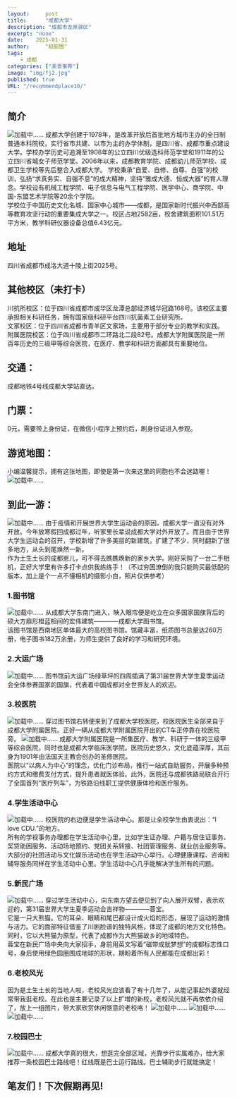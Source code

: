 ```yaml
---
layout:     post
title:      "成都大学"
description: "成都市龙泉驿区"
excerpt: "none"
date:    2025-01-31
author:     "甜甜圈"
tags:
    - 成都
categories: ["美景推荐"]
image: "img/fj2.jpg"
published: true 
URL: "/recommendplace10/"
---
```


## 简介
![加载中……](/img/place/cddx1.jpg)
成都大学创建于1978年，是改革开放后首批地方城市主办的全日制普通本科院校，实行省市共建、以市为主的办学体制，是四川省、成都市重点建设大学。学校办学历史可追溯至1906年的公立四川优级选科师范学堂和1911年的公立四川省城女子师范学堂。2006年以来，成都教育学院、成都幼儿师范学校、成都卫生学校等先后整合入成都大学。
学校秉承“自爱、自修、自尊、自强”的校训，弘扬“求真务实、自强不息”的成大精神，坚持“雅成大德、恒成大器”的育人理念。学校设有机械工程学院、电子信息与电气工程学院、医学中心、商学院、中国-东盟艺术学院等20余个学院。  
学校位于中国历史文化名城、国家中心城市——成都，是国家新时代振兴中西部高等教育攻坚行动的重要集成大学之一。校区占地2582亩，校舍建筑面积101.51万平方米，教学科研仪器设备总值6.43亿元。
## 地址
四川省成都市成洛大道十陵上街2025号。
## 其他校区（未打卡）
川抗所校区：位于四川省成都市成华区龙潭总部经济城华冠路168号。该校区主要承担相关科研任务，拥有国家级科研平台四川抗菌素工业研究所。  
文家校区：位于四川省成都市青羊区文家场，主要用于部分专业的教学和实践。  
附属医院校区：位于四川省成都市二环路北二段82号。成都大学附属医院是一所百年历史的三级甲等综合医院，在医疗、教学和科研方面都具有重要地位。  
## 交通：
成都地铁4号线成都大学站直达。
## 门票：
0元，需要带上身份证，在微信小程序上预约后，刷身份证进入参观。
## 游览地图：
小编温馨提示，拥有这张地图，即使是第一次来这里的同胞也不会迷路喔！
![加载中……](/img/place/cddx2.jpg)
## 到此一游：
![加载中……](/img/place/cddx3.jpg)
由于疫情和开展世界大学生运动会的原因，成都大学一直没有对外开放。今年放寒假回成都过年，听家里长辈说成都大学对外开放了。而且由于世界大学生运动会的召开，学校新增了许多美丽的新建筑，扩建了不少，同时翻新了很多地方，从头到尾焕然一新。  
作为土生土长的成都崽儿，可不得去瞧瞧焕新的家乡大学。刚好采购了一台二手相机，正好大学里有许多打卡点供我练练手！（不过穷困潦倒的我只能购买最低配的版本，加上是个一点不懂相机的摄影小白，照片仅供参考）
### 1.图书馆
![加载中……](/img/place/cddx4.jpg)
从成都大学东南门进入，映入眼帘便是屹立在众多国家国旗背后的硕大方鼎形橙蓝相间的宏伟建筑————成都大学图书馆。  
该图书馆是西南地区单体最大的高校图书馆。馆藏丰富，纸质图书总量达260万册，电子图书182万余册，为师生提供了良好的学习和研究环境。
### 2.大运广场
![加载中……](/img/place/cddx5.jpg)
图书馆前大运广场绿草坪的四周插满了第31届世界大学生夏季运动会全体参赛国家的国旗，代表着中国成都对全世界友人的欢迎。
### 3.校医院
![加载中……](/img/place/cddx6.jpg)
穿过图书馆右转便来到了成都大学校医院，校医院医生全部来自于成都大学附属医院。正好一辆从成都大学附属医院开出的CT车正停靠在校医院旁。
![加载中……](/img/place/cddx7.jpg)
成都大学附属医院是一所集医疗、教学、科研于一体的三级甲等综合医院，同时也是成都大学临床医学院。医院历史悠久，文化底蕴深厚，其前身为1901年由法国天主教会创办的圣修医院。  
医院以“以病人为中心”的理念，优化门诊布局，推行一站式自助服务，开展多种预约方式和缴费支付方式，提升患者就医体验。此外，医院还与成都铁路局联合开行了全国首列“医疗列车”，为铁路沿线职工提供健康体检和医疗服务。
### 4.学生活动中心
![加载中……](/img/place/cddx8.jpg)
校医院的右边便是学生活动中心。那是让全校学生由衷说出：“I love CDU.”的地方。  
所有的学视事务办理都在学生活动中心里，比如学生证办理、户籍与居住证事务、奖贷助困服务、活动场地预约、党团关系转接、社团管理服务、就业创业服务等。大部分的社团活动与文化娱乐活动也在学生活动中心举行。心理健康课程、咨询和辅导服务同样在学生活动中心里。学生活动中心几乎能解决学生所有的问题。
### 5.新民广场
![加载中……](/img/place/cddx9.jpg)
穿过学生活动中心，向东南方望去便见到了向人展开双臂，表示欢迎的，第31届世界大学生夏季运动会吉祥物————蓉宝。  
它是一只大熊猫。它的耳朵、眼睛和尾巴都设计成火焰的形态，展现了运动的激情与活力。它的面部特征借鉴了川剧脸谱的独特风格，体现了成都的地方文化特色。同时，它以大熊猫为原型，代表了成都作为大熊猫故乡的地域特色。  
蓉宝在新民广场中央向大家招手，身前用英文写着“磁带成就梦想”的成都标志性口号，身后使用绿色圆圈围成地球的形状，期盼着所有人民都能在成都出彩！
### 6.老校风光
因为是土生土长的当地人啦，老校风光应该看了有十几年了，从能记事起外婆就经常带我逛老校。在此也是主要记录了以上扩增的新校，老校风光就不再依依介绍了，放上一组图片，带大家欣赏休闲惬意的老校咯！
![加载中……](/img/place/cddx10.jpg)
![加载中……](/img/place/cddx11.jpg)
![加载中……](/img/place/cddx12.jpg)
### 7.校园巴士
![加载中……](/img/place/cddx13.jpg)
成都大学真的很大，想逛完全部区域，光靠步行实属难办，给大家推荐一条校园巴士路线吧！红线既是巴士运行路线。巴士辅助步行就能搞定！
## 笔友们！下次假期再见!








